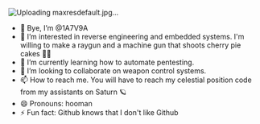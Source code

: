 ![Uploading maxresdefault.jpg…]()

- 👋 Bye, I’m @1A7V9A
- 👀 I’m interested in reverse engineering and embedded systems. I'm willing to make a raygun and a machine gun that shoots cherry pie cakes 🍒🥧
- 🌱 I’m currently learning how to automate pentesting.
- 💞️ I’m looking to collaborate on weapon control systems.
- 📫 How to reach me. You will have to reach my celestial position code from my assistants on Saturn 🪐
- 😄 Pronouns: hooman
- ⚡ Fun fact: Github knows that I don't like Github

<!---
1A7V9A/1A7V9A is a ✨ special ✨ repository because its `README.md` (this file) appears on your GitHub profile.
You can click the Preview link to take a look at your changes.
--->
